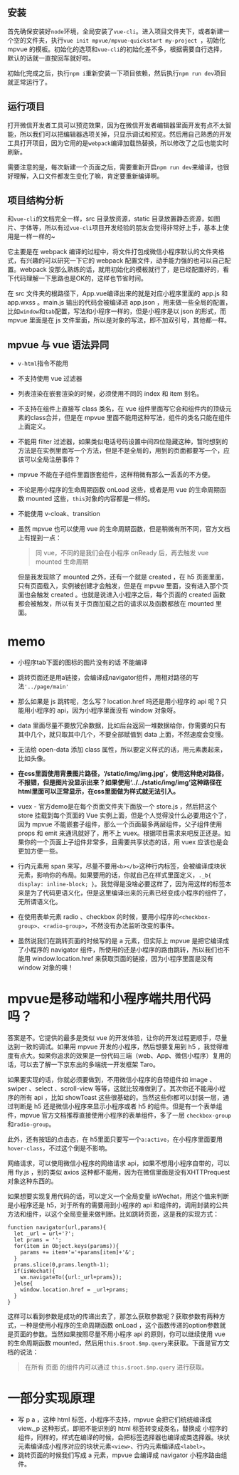 ## 安装

首先确保安装好`node`环境，全局安装了`vue-cli`。进入项目文件夹下，或者新建一个空的文件夹，执行`vue init mpvue/mpvue-quickstart my-project `，初始化 mpvue 的模板。初始化的选项和`vue-cli`的初始化差不多，根据需要自行选择，默认的话就一直按回车就好啦。  

初始化完成之后，执行`npm i`重新安装一下项目依赖，然后执行`npm run dev`项目就正常运行了。



## 运行项目

打开微信开发者工具可以预览效果，因为在微信开发者编辑器里面开发有点不太智能，所以我们可以把编辑器选项关掉，只显示调试和预览。然后用自己熟悉的开发工具打开项目，因为它用的是`webpack`编译加载热替换，所以修改了之后也能实时刷新。

需要注意的是，每次新建一个页面之后，需要重新开启`npm run dev`来编译，也很好理解，入口文件都发生变化了嘛，肯定要重新编译啊。



## 项目结构分析

和`vue-cli`的文档完全一样，src 目录放资源，static 目录放置静态资源，如图片、字体等，所以有过`vue-cli`项目开发经验的朋友会觉得非常好上手，基本上使用是一样一样的~

它主要是在 webpack 编译的过程中，将文件打包成微信小程序默认的文件夹格式，有兴趣的可以研究一下它的 webpack 配置文件，动手能力强的也可以自己配置。webpack 没那么熟练的话，就用初始化的模板就行了，是已经配置好的，看下代码理解一下思路也是OK的，这样也节省时间。

在 src 文件夹的根路径下，App.vue编译出来的就是对应小程序里面的 app.js 和 app.wxss 。main.js 输出的代码会被编译进 app.json ，用来做一些全局的配置，比如`window`和`tab`配置，写法和小程序一样的，但是小程序是以 json 的形式，而 mpvue 里面是在 js 文件里面，所以是对象的写法，即不加双引号，其他都一样。



## mpvue 与 vue 语法异同

* `v-html`指令不能用

* 不支持使用 vue 过滤器

* 列表渲染在嵌套渲染的时候，必须使用不同的 index 和 item 别名。

* 不支持在组件上直接写 class 类名，在 vue 组件里面写它会和组件内的顶级元素的class合并，但是在 mpvue 里面不能用这种写法，组件的类名只能在组件上面定义。

* 不能用 filter 过滤器，如果类似电话号码设置中间四位隐藏这种，暂时想到的方法是在实例里面写一个方法，但是不是全局的，用到的页面都要写一个，应该可以全局注册事件？

* mpvue 不能在子组件里面嵌套组件，这样稍微有那么一丢丢的不方便。

* 不论是用小程序的生命周期函数 onLoad 这些，或者是用 vue 的生命周期函数 mounted 这些，`this`对象的内容都是一样的。

* 不能使用 v-cloak、transition

* 虽然 mpvue 也可以使用 vue 的生命周期函数，但是稍微有所不同，官方文档上有提到一点：

  > 同 vue，不同的是我们会在小程序 onReady 后，再去触发 vue mounted 生命周期 

   但是我发现除了 mounted 之外，还有一个就是 created ，在 h5 页面里面，只有页面载入，实例被创建才会触发，但是在 mpvue 里面，没有进入那个页面也会触发 created 。也就是说进入小程序之后，每个页面的 created 函数都会被触发，所以有关于页面加载之后的请求以及函数都放在 mounted 里面。

  

# memo

* 小程序tab下面的图标的图片没有的话 不能编译

* 跳转页面还是用a链接，会编译成navigator组件，用相对路径的写法`'../page/main'`

* 那么如果是 js 跳转呢，怎么写？location.href 吗还是用小程序的 api 呢？只能用小程序的 api，因为小程序里面没有 window 对象呀。

* data 里面尽量不要放冗余数据，比如后台返回一堆数据给你，你需要的只有其中几个，就只取其中几个，不要全部赋值到 data 上面，不然速度会变慢。

* 无法给 open-data 添加 class 属性，所以要定义样式的话，用元素裹起来，比如头像。

* **在css里面使用背景图片路径，‘/static/img/img.jpg’，使用这种绝对路径，不报错，但是图片没显示出来？如果使用‘../../static/img/img’这种路径在html里面可以正常显示，在css里面做为样式就无法引入。**

* vuex - 官方demo是在每个页面文件夹下面放一个 store.js ，然后把这个 store 挂载到每个页面的 Vue 实例上面，但是个人觉得没什么必要用这个了，因为 mpvue 不能嵌套子组件，那么一个页面最多两层组件，父子组件使用 props 和 emit 来通讯就好了，用不上 vuex。根据项目需求来吧反正还是。如果你的一个页面上子组件非常多，且需要共享状态的话，用 vuex 应该也是会更加方便一些。

* 行内元素用 span 来写，尽量不要用`<b></b>`这种行内标签，会被编译成块状元素，影响你的布局。如果要用的话，你就自己在样式里面定义，`._b{ display: inline-block; }`。我觉得是没啥必要这样了，因为用这样的标签本来是为了代码更语义化，但是这里编译出来的元素已经变成小程序的组件了，无所谓语义化。

* 在使用表单元素 radio 、checkbox 的时候，要用小程序的`<checkbox-group>`、`<radio-group>`，不然没有办法监听改变的事件。

* 虽然说我们在跳转页面的时候写的是 a 元素，但实际上 mpvue 是把它编译成了小程序的 navigator 组件，所使用的还是小程序的路由跳转，所以我们也不能用 window.location.href 来获取页面的链接，因为小程序里面是没有 window 对象的噢！

  

# mpvue是移动端和小程序端共用代码吗？

答案是不。它提供的最多是类似 vue 的开发体验，让你的开发过程更顺手，尽量达到一致的调试。如果用 mpvue 开发的小程序，然后想要复用到 h5 ，我觉得难度有点大。如果你追求的效果是一份代码三端（web、App、微信小程序）复用的话，可以去了解一下京东出的多端统一开发框架 Taro。

如果要实现的话，你就必须要做到，不用微信小程序的自带组件如 image 、swiper 、select 、scroll-view 等等，这就比较难做到了。其次你还不能用小程序的所有 api ，比如 showToast 这些很基础的。当然这些你都可以封装一层，通过判断是 h5 还是微信小程序来显示小程序或者 h5 的组件。但是有一个表单组件，mpvue 官方文档推荐直接使用小程序的表单组件，多了一层 `checkbox-group`和`radio-group`。

此外，还有按钮的点击态，在 h5里面只要写一个`a:active`，在小程序里面要用 `hover-class`，不过这个倒是不影响。

网络请求，可以使用微信小程序的网络请求 api，如果不想用小程序自带的，可以用 fly.js ，别的类似 axios 这种都不能用，因为在微信里面是没有XHTTPrequest对象这种东西的。

如果想要实现复用代码的话，可以定义一个全局变量 isWechat，用这个值来判断是小程序还是 h5，对于所有的需要用到小程序的 api 和组件的，调用封装的公共方法和组件，以这个全局变量来做判断。比如跳转页面，这是我的实现方式：

```
function navigator(url,params){
  let _url = url+'?';
  let prams = '';
  for(item in Object.keys(params)){
    params += item+'='+params[item]+'&';
  }
  prams.slice(0,prams.length-1);
  if(isWechat){
    wx.navigateTo({url:_url+prams});
  }else{
    window.location.href = _url+prams;
  }
}
```

这样可以看到参数是成功的传递出去了，那怎么获取参数呢？获取参数有两种方式，一种是使用小程序的生命周期函数 onLoad ，这个函数传递的option参数就是页面的参数。当然如果按照尽量不用小程序 api 的原则，你可以继续使用 vue 的生命周期函数 mounted，然后用`this.$root.$mp.query`来获取。下面是官方文档的说法：

>在所有 页面 的组件内可以通过 `this.$root.$mp.query` 进行获取。 



# 一部分实现原理

* 写 p a ，这种 html 标签，小程序不支持，mpvue 会把它们统统编译成 view._p 这种形式，即把不能识别的 html 标签转变成类名，替换成 小程序的组件，同样的，样式在编译的时候，会把标签选择器也编译成类选择器。块状元素编译成小程序对应的块状元素`<view>`、行内元素编译成`<label>`。
* 跳转页面的时候我们写成 a 元素，mpvue 会编译成 navigator 小程序路由组件。